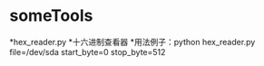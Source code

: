 # someTools

*hex_reader.py
  *十六进制查看器
    *用法例子：python hex_reader.py file=/dev/sda start_byte=0 stop_byte=512
